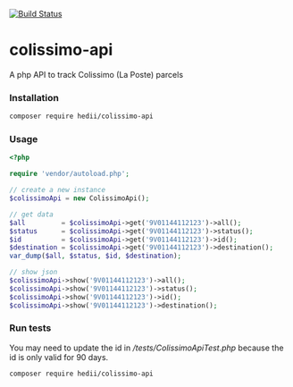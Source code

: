 [![Build Status](https://travis-ci.org/hedii/colissimo-api.svg?branch=master)](https://travis-ci.org/hedii/colissimo-api)

# colissimo-api
A php API to track Colissimo (La Poste) parcels

### Installation
````bash
composer require hedii/colissimo-api
````

### Usage
````php
<?php

require 'vendor/autoload.php';

// create a new instance
$colissimoApi = new ColissimoApi();

// get data
$all         = $colissimoApi->get('9V01144112123')->all();
$status      = $colissimoApi->get('9V01144112123')->status();
$id          = $colissimoApi->get('9V01144112123')->id();
$destination = $colissimoApi->get('9V01144112123')->destination();
var_dump($all, $status, $id, $destination);

// show json
$colissimoApi->show('9V01144112123')->all();
$colissimoApi->show('9V01144112123')->status();
$colissimoApi->show('9V01144112123')->id();
$colissimoApi->show('9V01144112123')->destination();

````

### Run tests
You may need to update the id in */tests/ColissimoApiTest.php* because the id is only valid for 90 days.

````bash
composer require hedii/colissimo-api
````
